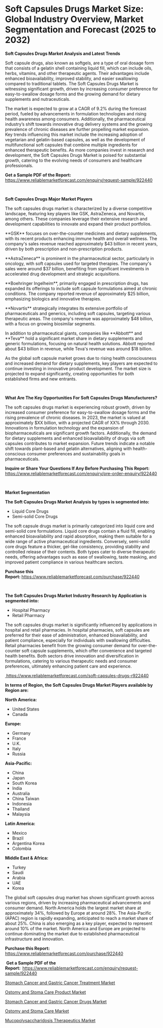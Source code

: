 <p><h1>Soft Capsules Drugs Market Size: Global Industry Overview, Market Segmentation and Forecast (2025 to 2032)</h1></p><p><strong>Soft Capsules Drugs Market Analysis and Latest Trends</strong></p>
<p><p>Soft capsule drugs, also known as softgels, are a type of oral dosage form that consists of a gelatin shell containing liquid fill, which can include oils, herbs, vitamins, and other therapeutic agents. Their advantages include enhanced bioavailability, improved stability, and easier swallowing compared to traditional tablets. The Soft Capsules Drugs Market is witnessing significant growth, driven by increasing consumer preference for easy-to-swallow dosage forms and the growing demand for dietary supplements and nutraceuticals.</p><p>The market is expected to grow at a CAGR of 9.2% during the forecast period, fueled by advancements in formulation technologies and rising health awareness among consumers. Additionally, the pharmaceutical industry’s shift towards innovative drug delivery systems and the growing prevalence of chronic diseases are further propelling market expansion. Key trends influencing this market include the increasing adoption of vegetarian and gelatin-based capsules, as well as the development of multifunctional soft capsules that combine multiple ingredients for enhanced therapeutic benefits. As more companies invest in research and development, the Soft Capsules Drugs Market is poised for substantial growth, catering to the evolving needs of consumers and healthcare professionals.</p></p>
<p><strong>Get a Sample PDF of the Report:&nbsp;</strong> <a href="https://www.reliablemarketforecast.com/enquiry/request-sample/922440?utm_campaign=1875&utm_medium=2&utm_source=Github&utm_content=ia&utm_term=07032025&utm_id=soft-capsules-drugs">https://www.reliablemarketforecast.com/enquiry/request-sample/922440</a></p>
<p>&nbsp;</p>
<p><strong>Soft Capsules Drugs Major Market Players</strong></p>
<p><p>The soft capsules drugs market is characterized by a diverse competitive landscape, featuring key players like GSK, AstraZeneca, and Novartis, among others. These companies leverage their extensive research and development capabilities to innovate and expand their product portfolios.</p><p>**GSK** focuses on over-the-counter medicines and dietary supplements, with its recent products enhancing immune health and overall wellness. The company's sales revenue reached approximately $43 billion in recent years, driven by both prescription and non-prescription products. </p><p>**AstraZeneca** is prominent in the pharmaceutical sector, particularly in oncology, with soft capsules used for targeted therapies. The company's sales were around $37 billion, benefiting from significant investments in accelerated drug development and strategic acquisitions.</p><p>**Boehringer Ingelheim**, primarily engaged in prescription drugs, has expanded its offerings to include soft capsule formulations aimed at chronic conditions. The company reported revenue of approximately $25 billion, emphasizing biologics and innovative therapies.</p><p>**Novartis** strategically integrates its extensive portfolio of pharmaceuticals and generics, including soft capsules, targeting various therapeutic areas. The company's revenue was approximately $48 billion, with a focus on growing biosimilar segments.</p><p>In addition to pharmaceutical giants, companies like **Abbott** and **Teva** hold a significant market share in dietary supplements and generic formulations, focusing on natural health solutions. Abbott reported about $43 billion in revenue, while Teva's revenue was around $18 billion.</p><p>As the global soft capsule market grows due to rising health consciousness and increased demand for dietary supplements, key players are expected to continue investing in innovative product development. The market size is projected to expand significantly, creating opportunities for both established firms and new entrants.</p></p>
<p>&nbsp;</p>
<p><strong>What Are The Key Opportunities For Soft Capsules Drugs Manufacturers?</strong></p>
<p><p>The soft capsules drugs market is experiencing robust growth, driven by increased consumer preference for easy-to-swallow dosage forms and the rising prevalence of chronic diseases. In 2023, the market is valued at approximately $XX billion, with a projected CAGR of XX% through 2030. Innovations in formulation technology and the expansion of biopharmaceuticals are significant growth factors. Additionally, the demand for dietary supplements and enhanced bioavailability of drugs via soft capsules contributes to market expansion. Future trends indicate a notable shift towards plant-based and gelatin alternatives, aligning with health-conscious consumer preferences and sustainability goals in pharmaceuticals.</p></p>
<p><strong>Inquire or Share Your Questions If Any Before Purchasing This Report:</strong> <a href="https://www.reliablemarketforecast.com/enquiry/pre-order-enquiry/922440?utm_campaign=1875&utm_medium=2&utm_source=Github&utm_content=ia&utm_term=07032025&utm_id=soft-capsules-drugs">https://www.reliablemarketforecast.com/enquiry/pre-order-enquiry/922440</a></p>
<p>&nbsp;</p>
<p><strong>Market Segmentation</strong></p>
<p><strong>The Soft Capsules Drugs Market Analysis by types is segmented into:</strong></p>
<p><ul><li>Liquid Core Drugs</li><li>Semi-solid Core Drugs</li></ul></p>
<p><p>The soft capsule drugs market is primarily categorized into liquid core and semi-solid core formulations. Liquid core drugs contain a fluid fill, enabling enhanced bioavailability and rapid absorption, making them suitable for a wide range of active pharmaceutical ingredients. Conversely, semi-solid core drugs feature a thicker, gel-like consistency, providing stability and controlled release of their contents. Both types cater to diverse therapeutic needs, offering advantages such as ease of swallowing, taste masking, and improved patient compliance in various healthcare sectors.</p></p>
<p><strong>Purchase this Report:&nbsp;</strong><a href="https://www.reliablemarketforecast.com/purchase/922440?utm_campaign=1875&utm_medium=2&utm_source=Github&utm_content=ia&utm_term=07032025&utm_id=soft-capsules-drugs">https://www.reliablemarketforecast.com/purchase/922440</a></p>
<p>&nbsp;</p>
<p><strong>The Soft Capsules Drugs Market Industry Research by Application is segmented into:</strong></p>
<p><ul><li>Hospital Pharmacy</li><li>Retail Pharmacy</li></ul></p>
<p><p>The soft capsules drugs market is significantly influenced by applications in hospital and retail pharmacies. In hospital pharmacies, soft capsules are preferred for their ease of administration, enhanced bioavailability, and patient compliance, especially for individuals with swallowing difficulties. Retail pharmacies benefit from the growing consumer demand for over-the-counter soft capsule supplements, which offer convenience and targeted health benefits. Both sectors drive innovation and diversification in formulations, catering to various therapeutic needs and consumer preferences, ultimately enhancing patient care and experience.</p></p>
<p><a href="https://www.reliablemarketforecast.com/soft-capsules-drugs-r922440?utm_campaign=1875&utm_medium=2&utm_source=Github&utm_content=ia&utm_term=07032025&utm_id=soft-capsules-drugs">&nbsp;https://www.reliablemarketforecast.com/soft-capsules-drugs-r922440</a></p>
<p><strong>In terms of Region, the Soft Capsules Drugs Market Players available by Region are:</strong></p>
<p>
    <p> <strong> North America: </strong>
        <ul>
            <li>United States</li>
            <li>Canada</li>
        </ul>
        </p> 
    <p> <strong> Europe: </strong>
        <ul>
            <li>Germany</li>
            <li>France</li>
            <li>U.K.</li>
            <li>Italy</li>
            <li>Russia</li>
        </ul>
        </p> 
    <p> <strong> Asia-Pacific: </strong>
        <ul>
            <li>China</li>
            <li>Japan</li>
            <li>South Korea</li>
            <li>India</li>
            <li>Australia</li>
            <li>China Taiwan</li>
            <li>Indonesia</li>
            <li>Thailand</li>
            <li>Malaysia</li>
        </ul>
        </p> 
    <p> <strong> Latin America: </strong>
        <ul>
            <li>Mexico</li>
            <li>Brazil</li>
            <li>Argentina Korea</li>
            <li>Colombia</li>
        </ul>
        </p> 
    <p> <strong> Middle East & Africa: </strong>
        <ul>
            <li>Turkey</li>
            <li>Saudi</li>
            <li>Arabia</li>
            <li>UAE</li>
            <li>Korea</li>
        </ul>
    </p>
    </p>
<p><p>The global soft capsules drug market has shown significant growth across various regions, driven by increasing pharmaceutical advancements and consumer demand. North America holds the largest market share at approximately 34%, followed by Europe at around 28%. The Asia-Pacific (APAC) region is rapidly expanding, anticipated to reach a market share of about 25%. China is also emerging as a key player, expected to represent around 10% of the market. North America and Europe are projected to continue dominating the market due to established pharmaceutical infrastructure and innovation.</p></p>
<p><strong>Purchase this Report: </strong><a href="https://www.reliablemarketforecast.com/purchase/922440?utm_campaign=1875&utm_medium=2&utm_source=Github&utm_content=ia&utm_term=07032025&utm_id=soft-capsules-drugs">https://www.reliablemarketforecast.com/purchase/922440</a></p>
<p>&nbsp;<strong>Get a Sample PDF of the Report:&nbsp;&nbsp;</strong><a href="https://www.reliablemarketforecast.com/enquiry/request-sample/922440?utm_campaign=1875&utm_medium=2&utm_source=Github&utm_content=ia&utm_term=07032025&utm_id=soft-capsules-drugs">https://www.reliablemarketforecast.com/enquiry/request-sample/922440</a></p>
<p><strong></strong></p>
<p><p><a href="https://github.com/doganaqev/Market-Research-Report-List-1/blob/main/stomach-cancer-and-gastric-cancer-treatment-market.md?utm_campaign=1875&utm_medium=2&utm_source=Github&utm_content=ia&utm_term=07032025&utm_id=soft-capsules-drugs">Stomach Cancer and Gastric Cancer Treatment Market</a></p><p><a href="https://github.com/navodfetiya/Market-Research-Report-List-1/blob/main/ostomy-and-stoma-care-product-market.md?utm_campaign=1875&utm_medium=2&utm_source=Github&utm_content=ia&utm_term=07032025&utm_id=soft-capsules-drugs">Ostomy and Stoma Care Product Market</a></p><p><a href="https://github.com/omemaeuseda/Market-Research-Report-List-1/blob/main/stomach-cancer-and-gastric-cancer-drugs-market.md?utm_campaign=1875&utm_medium=2&utm_source=Github&utm_content=ia&utm_term=07032025&utm_id=soft-capsules-drugs">Stomach Cancer and Gastric Cancer Drugs Market</a></p><p><a href="https://github.com/cevzarvargem/Market-Research-Report-List-1/blob/main/ostomy-and-stoma-care-market.md?utm_campaign=1875&utm_medium=2&utm_source=Github&utm_content=ia&utm_term=07032025&utm_id=soft-capsules-drugs">Ostomy and Stoma Care Market</a></p><p><a href="https://github.com/burnicndole/Market-Research-Report-List-1/blob/main/mucopolysaccharidosis-therapeutics-market.md?utm_campaign=1875&utm_medium=2&utm_source=Github&utm_content=ia&utm_term=07032025&utm_id=soft-capsules-drugs">Mucopolysaccharidosis Therapeutics Market</a></p></p>